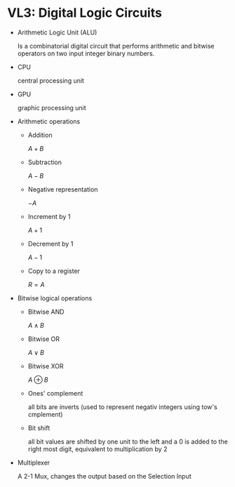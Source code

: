 # VL3: Digital Logic Circuits

- Arithmetic Logic Unit (ALU)

  Is a combinatorial digital circuit that performs arithmetic and bitwise operators on two input integer binary numbers.

- CPU

  central processing unit

- GPU

  graphic processing unit

- Arithmetic operations

  - Addition

    $A+B$

  - Subtraction

    $A-B$

  - Negative representation

    $-A$

  - Increment by 1

    $A + 1$

  - Decrement by 1

    $A -1$

  - Copy to a register

    $R = A$

- Bitwise logical operations

  - Bitwise AND

    $A \land B$

  - Bitwise OR

    $A\lor B$

  - Bitwise XOR

    $A \oplus B$

  - Ones' complement

    all bits are inverts (used to represent negativ integers using tow's cmplement)

  - Bit shift

    all bit values are shifted by one unit to the left and a 0 is added to the right most digit, equivalent to multiplication by 2

- Multiplexer

  A 2-1 Mux, changes the output based on the Selection Input
